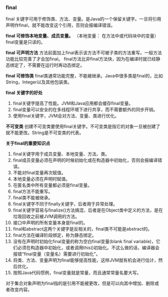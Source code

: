 ### final

final 关键字可用于修饰类、方法、变量。是Java的一个保留关键字。一旦将引用声明作final，就不能改变这个引用，否则会报编译错误。

**final 可修饰本地变量、成员变量。**
（本地变量： 在方法中或代码块中的变量）
final变量是只读的。

**final 可声明方法**
方法前面加上final表示该方法不可被子类的方法重写。一般方法功能比较完善了才会加final。
final方法比非final方法快，因为在编译时就已经静态绑定了，不需要在运行时再动态绑定。

**final 可修饰类**
final类通常功能完整，不能被继承。Java中很多类是final的，比如String，Integer以及其他包装类。

**final 关键字的好处**
1. final关键字提高了性能。JVM和Java应用都会缓存final变量。
2. final变量可以安全的在多线程环境下进行共享，而不需要额外的同步开销。
3. 使用final关键字，JVM会对方法、变量、类进行优化。

**不可变类**
创建不可变类要使用final关键字。不可变类是指它的对象一旦被创建了就不能更改。String是不可变类的代表。

**关于final的重要知识点**
1. final关键字用于成员变量、本地变量、方法、类。
2. final成员变量必须在声明的时候初始化或在构造器中初始化，否则会报编译错误。
3. 不能对final变量再次赋值。
4. 本地变量必须在声明时赋值。
5. 在匿名类中所有变量都必须是final变量。
6. final方法不能重写。
7. final类不能被继承。
8. final关键字不同于finally关键字，后者用于异常处理。
9. final关键字容易与finalize()方法搞混，后者是在Object类中定义的方法，是在垃圾回收之前被JVM调用的方法。
10. 接口中声明的所有变量本身是final的。
11. final和abstract这两个关键字是反相关的，final类不可能是abstract的。
12. final方法在编译阶段绑定，称为静态绑定。
13. 没有在声明时初始化final变量的称为空白final变量(blank final variable)，它们必须在构造器中初始化，或者调用this()初始化。不这么做的话，编译器会报错“final变量（变量名）需要进行初始化”。
14. 将类、方法、变量声明为final能够提高性能，这样JVM就有机会进行估计，然后优化。
15. 按照Java代码惯例，final变量就是常量，而且通常常量名要大写。

对于集合对象声明为final指的是引用不能被更改，但是可以向其中增加、删除或者改变内容。

